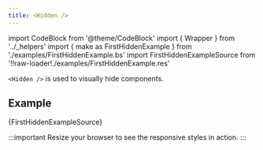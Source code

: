```yaml
---
title: <Hidden /> 
---
```


import CodeBlock from '@theme/CodeBlock'
import { Wrapper } from '../_helpers'
import { make as FirstHiddenExample } from './examples/FirstHiddenExample.bs'
import FirstHiddenExampleSource from '!!raw-loader!./examples/FirstHiddenExample.res'

`<Hidden />` is used to visually hide components.

## Example

<CodeBlock className='language-rescript'> {FirstHiddenExampleSource}</CodeBlock>

:::important
Resize your browser to see the responsive styles in action.
:::

<Wrapper>
  <FirstHiddenExample />
</Wrapper>


